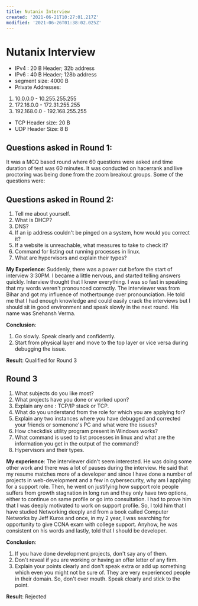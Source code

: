 ```yaml
---
title: Nutanix Interview
created: '2021-06-21T10:27:01.217Z'
modified: '2021-06-26T01:38:02.025Z'
---
```


# Nutanix Interview

* IPv4 : 20 B Header; 32b address
* IPv6 : 40 B Header; 128b address
* segment size: 4000 B
* Private Addresses: 
1. 10.0.0.0 - 10.255.255.255
2. 172.16.0.0 - 172.31.255.255
3. 192.168.0.0 - 192.168.255.255
* TCP Header size: 20 B
* UDP Header Size: 8 B

## Questions asked in Round 1:
It was a MCQ based round where 60 questions were asked and time duration of test was 60 minutes. It was conducted on hacerrank and live proctoring was being done from the zoom breakout groups. Some of the questions were:


## Questions asked in Round 2:
1. Tell me about yourself.
2. What is DHCP?
3. DNS?
4. If an ip address couldn't be pinged on a system, how would you correct it?
5. If a website is unreachable, what measures to take to check it?
6. Command for listing out running processes in linux.
7. What are hypervisors and explain their types?

__My Experience__: Suddenly, there was a power cut before the start of interview 3:30PM. I became a little nervous, and started telling answers quickly. Interview thought that I knew everything. I was so fast in speaking that my words weren't pronounced correctly. The interviewer was from Bihar and got my influence of mothertounge over pronounciation. He told me that I had enough knowledge and could easily crack the interviews but I should sit in good environment and speak slowly in the next round. His name was Snehansh Verma.

__Conclusion__: 
1. Go slowly. Speak clearly and confidently.
2. Start from physical layer and move to the top layer or vice versa during debugging the issue.

__Result__: Qualified for Round 3

## Round 3
1. What subjects do you like most?
2. What projects have you done or worked upon?
3. Explain any one : TCP/IP stack or TCP.
4. What do you understand from the role for which you are applying for?
5. Explain any two instances where you have debugged and corrected your friends or somenone's PC and what were the issues?
6. How checkdisk utility program present in Windows works?
7. What command is used to list processes in linux and what are the information you get in the output of the command?
8. Hypervisors and their types.

__My experience__: The interviewer didn't seem interested. He was doing some other work and there was a lot of pauses during the interview. He said that my resume matches more of a developer and since I have done a number of projects in web-development and a few in cybersecurity, why am I applying for a support role. Then, he went on justifying how support role people suffers from growth stagnation in long run and they only have two options, either to continue on same profile or go into consultation. I had to prove him that I was deeply motivated to work on support profile. So, I told him that I have studied Networking deeply and from a book called Computer Networks by Jeff Kuros and once, in my 2 year, I was searching for opportunity to give CCNA exam with college support. Anyhow, he was consistent on his words and lastly, told that I should be developer.

__Conclusion__: 
1. If you have done development projects, don't say any of them.
2. Don't reveal if you are working or having an offer letter of any firm.
3. Explain your points clearly and don't speak extra or add up something which even you might not be sure of. They are very experienced people in their domain. So, don't over mouth. Speak clearly and stick to the point.

__Result__: Rejected

